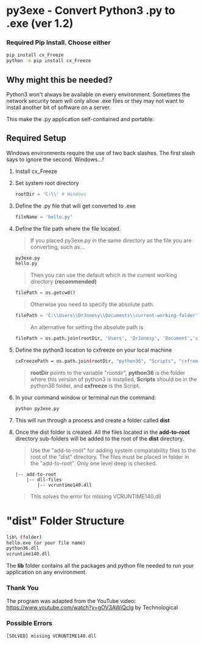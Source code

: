 # py3exe - Convert Python3 .py to .exe (ver 1.2)

### Required Pip Install. Choose either
```bash
pip install cx_Freeze
python -m pip install cx_Freeze
```

## Why might this be needed?

Python3 won't always be available on every environment. Sometimes the network security team will only allow .exe files or they may not want to install another bit of software on a server.

This make the .py application self-contiained and portable.

## Required Setup

Windows environments require the use of two back slashes. The first slash says to ignore the second. Windows...!

1. Install cx_Freeze
2. Set system root directory
    ```python
    rootDir = 'C:\\' # Windows
    ```
3. Define the .py file that will get converted to .exe
    ```python
    fileName = 'hello.py'
    ```
4. Define the file path where the file located. 

    > If you placed py3exe.py in the same directory as the file you are converting, such as...
    ```bash
    py3exe.py
    hello.py
    ```
    > Then you can use the default which is the current working directory **(recommended)**
    ```python
    filePath = os.getcwd()
    ```
    > Otherwise you need to specify the absolute path.
    ```python
    filePath = 'C:\\Users\\DrJonesy\\Documents\\current-working-folder'
    ```
    > An alternative for setting the absolute path is
    ```python
    filePath = os.path.join(rootDir, 'Users', 'DrJonesy', 'Document','current-working-folder')
    ```
5. Define the python3 location to cxfreeze on your local machine
    ```bash
    cxFreezePath = os.path.join(rootDir, "python36", "Scripts", "cxfreeze")
    ```
    > **rootDir** points to the variable "rootdir", **python36** is the folder where this version of python3 is installed, **Scripts** should be in the python36 folder, and **cxfreeze** is the Script.

6. In your command window or terminal run the command:
    ```bash
    python py3exe.py
    ```

7. This will run through a process and create a folder called **dist**

8. Once the dist folder is created. All the files located in the **add-to-root** directory sub-folders will be added to the root of the **dist** directory.
    > Use the "add-to-root" for adding system compatability files to the root of the "dist" directory. The files must be placed in folder in the "add-to-root". Only one level deep is checked. 
    ```
    |-- add-to-root
        |-- dll-files
            |-- vcruntime140.dll 
    ``` 
    > This solves the error for missing VCRUNTIME140.dll 

# "dist" Folder Structure
```bash
lib\ (folder)
hello.exe (or your file name)
python36.dll
vcruntime140.dll
```
The **lib** folder contains all the packages and python file needed to run your application on any environment.

### Thank You
The program was adapted from the YouTube video:
https://www.youtube.com/watch?v=gOV3AWiQclg by Technological

### Possible Errors

```bash
[SOLVED] missing VCRUNTIME140.dll
```

